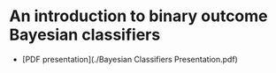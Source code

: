 # An introduction to binary outcome Bayesian classifiers

- [PDF presentation](./Bayesian Classifiers Presentation.pdf)
